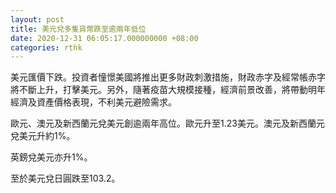 ```yaml
---
layout: post
title: 美元兌多隻貨幣跌至逾兩年低位
date: 2020-12-31 06:05:17.000000000 +08:00
categories: rthk
---
```


美元匯價下跌。投資者憧憬美國將推出更多財政刺激措施，財政赤字及經常帳赤字將不斷上升，打擊美元。另外，隨著疫苗大規模接種，經濟前景改善，將帶動明年經濟及資產價格表現，不利美元避險需求。

歐元、澳元及新西蘭元兌美元創逾兩年高位。歐元升至1.23美元。澳元及新西蘭元兌美元升約1%。

英鎊兌美元亦升1%。

至於美元兌日圓跌至103.2。

